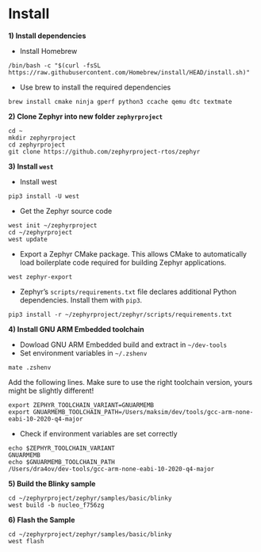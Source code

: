 # Install
**1) Install dependencies**
- Install Homebrew
```
/bin/bash -c "$(curl -fsSL https://raw.githubusercontent.com/Homebrew/install/HEAD/install.sh)"
```

- Use brew to install the required dependencies

```
brew install cmake ninja gperf python3 ccache qemu dtc textmate    
```

**2) Clone Zephyr into new folder `zephyrproject`**
```
cd ~
mkdir zephyrproject
cd zephyrproject
git clone https://github.com/zephyrproject-rtos/zephyr
```

**3) Install `west`**
- Install west

```
pip3 install -U west
```

- Get the Zephyr source code
```
west init ~/zephyrproject
cd ~/zephyrproject
west update
```

- Export a Zephyr CMake package. This allows CMake to automatically load boilerplate code required for building Zephyr applications.
```
west zephyr-export
```

- Zephyr’s `scripts/requirements.txt` file declares additional Python dependencies. Install them with `pip3`.
```
pip3 install -r ~/zephyrproject/zephyr/scripts/requirements.txt
```

**4) Install GNU ARM Embedded toolchain**
- Dowload GNU ARM Embedded build and extract in `~/dev-tools`
- Set environment variables in `~/.zshenv`
```
mate .zshenv
```
Add the following lines. Make sure to use the right toolchain version, yours might be slightly different!
```
export ZEPHYR_TOOLCHAIN_VARIANT=GNUARMEMB
export GNUARMEMB_TOOLCHAIN_PATH=/Users/maksim/dev/tools/gcc-arm-none-eabi-10-2020-q4-major
```
- Check if environment variables are set correctly
```
echo $ZEPHYR_TOOLCHAIN_VARIANT
GNUARMEMB
echo $GNUARMEMB_TOOLCHAIN_PATH
/Users/dra4ov/dev-tools/gcc-arm-none-eabi-10-2020-q4-major
```

**5) Build the Blinky sample**
```
cd ~/zephyrproject/zephyr/samples/basic/blinky
west build -b nucleo_f756zg
```

**6) Flash the Sample**
```
cd ~/zephyrproject/zephyr/samples/basic/blinky
west flash
```